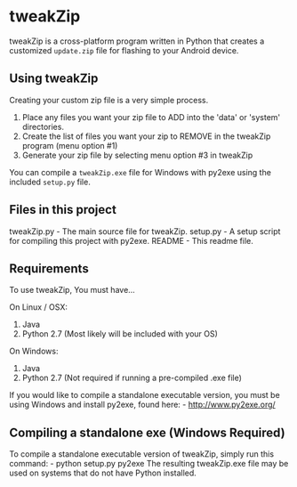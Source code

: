 tweakZip
=========
tweakZip is a cross-platform program written in Python that creates a customized `update.zip` file for flashing to your Android device.

Using tweakZip
---------------
Creating your custom zip file is a very simple process.

1. Place any files you want your zip file to ADD into the 'data' or 'system' directories.
2. Create the list of files you want your zip to REMOVE in the tweakZip program (menu option #1)
3. Generate your zip file by selecting menu option #3 in tweakZip

You can compile a `tweakZip.exe` file for Windows with py2exe using the included `setup.py` file.

Files in this project
----------------------
tweakZip.py
	- The main source file for tweakZip.
setup.py
	- A setup script for compiling this project with py2exe.
README
	- This readme file.

Requirements
-------------
To use tweakZip, You must have...

On Linux / OSX:
1. Java
2. Python 2.7 (Most likely will be included with your OS)

On Windows:
1. Java
2. Python 2.7 (Not required if running a pre-compiled .exe file)

If you would like to compile a standalone executable version, you must be using Windows and install py2exe, found here:
	- http://www.py2exe.org/

Compiling a standalone exe (Windows Required)
----------------------------------------------
To compile a standalone executable version of tweakZip, simply run this command:
	- python setup.py py2exe
The resulting tweakZip.exe file may be used on systems that do not have Python installed.